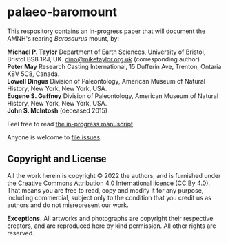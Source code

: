 # palaeo-baromount

This respository contains an in-progress paper that will document the AMNH's rearing _Barosaurus_ mount, by:

**Michael P. Taylor**
Department of Earth Sciences, University of Bristol, Bristol BS8 1RJ, UK.
<dino@miketaylor.org.uk> (corresponding author)  
**Peter May**
Research Casting International, 15 Dufferin Ave, Trenton, Ontaria K8V 5C8, Canada.  
**Lowell Dingus**
Division of Paleontology, American Museum of Natural History, New York, New York, USA.  
**Eugene S. Gaffney**
Division of Paleontology, American Museum of Natural History, New York, New York, USA.  
**John S. McIntosh**
(deceased 2015)

Feel free to read [the in-progress manuscript](TaylorEtAl-mounted-barosaurus.docx).

Anyone is welcome to [file issues](https://github.com/MikeTaylor/palaeo-baromount/issues).

## Copyright and License

All the work herein is copyright © 2022 the authors, and is furnished under [the Creative Commons Attribution 4.0 International licence (CC By 4.0)](https://creativecommons.org/licenses/by/4.0/). That means you are free to read, copy and modify it for any purpose, including commercial, subject only to the condition that you credit us as authors and do not misrepresent our work.

**Exceptions.**
All artworks and photographs are copyright their respective creators, and are reproduced here by kind permission. All other rights are reserved.

